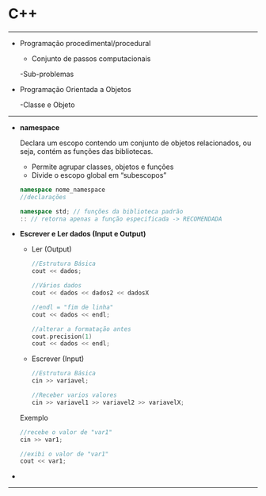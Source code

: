 # C++

---

- Programação procedimental/procedural
    
    - Conjunto de passos computacionais
    
    -Sub-problemas
    
- Programação Orientada a Objetos
    
    -Classe e Objeto
    

---

- **namespace**
    
    Declara um escopo contendo um conjunto de objetos relacionados, ou seja, contém as funções das bibliotecas.
    
    - Permite agrupar classes, objetos e funções
    - Divide o escopo global em “subescopos”
    
    ```cpp
    namespace nome_namespace
    //declarações
    
    namespace std; // funções da biblioteca padrão
    :: // retorna apenas a função especificada -> RECOMENDADA
    ```
    
- **Escrever e Ler dados (Input e Output)**
    - Ler (Output)
        
        ```cpp
        //Estrutura Básica
        cout << dados;
        
        //Vários dados
        cout << dados << dados2 << dadosX
        ```
        
        ```cpp
        //endl = "fim de linha"
        cout << dados << endl;
        
        //alterar a formatação antes
        cout.precision(1)
        cout << dados << endl;
        ```
        
    - Escrever (Input)
        
        ```cpp
        //Estrutura Básica
        cin >> variavel;
        
        //Receber varios valores
        cin >> variavel1 >> variavel2 >> variavelX;
        ```
        
    
    Exemplo
    
    ```cpp
    //recebe o valor de "var1"
    cin >> var1;
    
    //exibi o valor de "var1"
    cout << var1;
    ```
    
- 

---